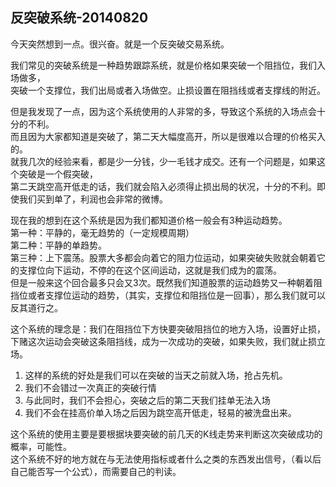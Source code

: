 
## 反突破系统-20140820

今天突然想到一点。很兴奋。就是一个反突破交易系统。

我们常见的突破系统是一种趋势跟踪系统，就是价格如果突破一个阻挡位，我们入场做多，  
突破一个支撑位，我们出局或者入场做空。止损设置在阻挡线或者支撑线的附近。

但是我发现了一点，因为这个系统使用的人非常的多，导致这个系统的入场点会十分的不利。  
而且因为大家都知道是突破了，第二天大幅度高开，所以是很难以合理的价格买入的。  
就我几次的经验来看，都是少一分钱，少一毛钱才成交。还有一个问题是，如果这个突破是一个假突破，  
第二天跳空高开低走的话，我们就会陷入必须得止损出局的状况，十分的不利。即使我们买到单了，利润也会非常的微博。  

现在我的想到在这个系统是因为我们都知道价格一般会有3种运动趋势。  
第一种：平静的，毫无趋势的（一定规模周期）  
第二种：平静的单趋势。   
第三种：上下震荡。股票大多都会向着它的阻力位运动，如果突破失败就会朝着它的支撑位向下运动，不停的在这个区间运动，这就是我们成为的震荡。  
但是一般来这个回合最多只会又3次。既然我们知道股票的运动趋势又一种朝着阻挡位或者支撑位运动的趋势，（其实，支撑位和阻挡位是一回事），那么我们就可以反其道行之。

这个系统的理念是：我们在阻挡位下方快要突破阻挡位的地方入场，设置好止损，下赌这次运动会突破这条阻挡线，成为一次成功的突破，如果失败，我们就止损立场。

1. 这样的系统的好处是我们可以在突破的当天之前就入场，抢占先机。
2. 我们不会错过一次真正的突破行情
3. 与此同时，我们不会担心，突破之后的第二天我们挂单无法入场
4. 我们不会在挂高价单入场之后因为跳空高开低走，轻易的被洗盘出来。

这个系统的使用主要是要根据块要突破的前几天的K线走势来判断这次突破成功的概率，可能性。  
这个系统不好的地方就在与无法使用指标或者什么之类的东西发出信号，（看以后自己能否写一个公式），而需要自己的判读。


